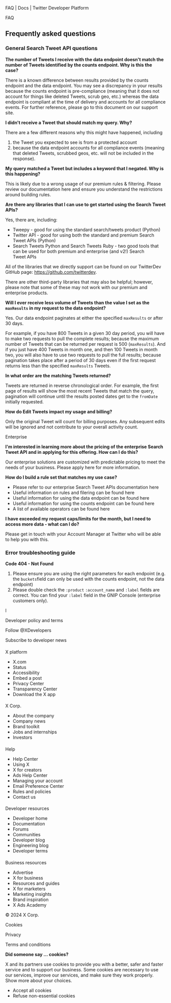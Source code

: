 
FAQ | Docs | Twitter Developer Platform 

FAQ

Frequently asked questions
--------------------------

### General Search Tweet API questions

**The number of Tweets I receive with the data endpoint doesn't match the number of Tweets identified by the counts endpoint. Why is this the case?**

There is a known difference between results provided by the counts endpoint and the data endpoint. You may see a discrepancy in your results because the counts endpoint is pre-compliance (meaning that it does not account for things like deleted Tweets, scrub geo, etc.) whereas the data endpoint is compliant at the time of delivery and accounts for all compliance events. For further reference, please go to this document on our support site.

 **I didn't receive a Tweet that should match my query. Why?**

There are a few different reasons why this might have happened, including

1. the Tweet you expected to see is from a protected account
2. because the data endpoint accounts for all compliance events (meaning that deleted Tweets, scrubbed geos, etc. will not be included in the response).

 **My query matched a Tweet but includes a keyword that I negated. Why is this happening?**

This is likely due to a wrong usage of our premium rules & filtering. Please review our documentation here and ensure you understand the restrictions around building rules.

 **Are there any libraries that I can use to get started using the Search Tweet APIs?**

Yes, there are, including:

* Tweepy - good for using the standard search/tweets product (Python)
* Twitter API - good for using both the standard and premium Search Tweet APIs (Python)
* Search Tweets Python and Search Tweets Ruby - two good tools that can be used for both premium and enterprise (and v2!) Search Tweet APIs

All of the libraries that we directly support can be found on our TwitterDev GitHub page: https://github.com/twitterdev.

There are other third-party libraries that may also be helpful; however, please note that some of these may not work with our premium and enterprise products. 

 **Will I ever receive less volume of Tweets than the value I set as the `maxResults` in my request to the data endpoint?**

Yes. Our data endpoint paginates at either the specified `maxResults` or after 30 days.

For example, if you have 800 Tweets in a given 30 day period, you will have to make two requests to pull the complete results; because the maximum number of Tweets that can be returned per request is 500 (`maxResults`). And if you just have 400 Tweets in month one, and then 100 Tweets in month two, you will also have to use two requests to pull the full results; because pagination takes place after a period of 30 days even if the first request returns less than the specified `maxResults` Tweets.

 **In what order are the matching Tweets returned?**

Tweets are returned in reverse chronological order. For example, the first page of results will show the most recent Tweets that match the query, pagination will continue until the results posted dates get to the `fromDate` initially requested.

**How do Edit Tweets impact my usage and billing?**

Only the original Tweet will count for billing purposes. Any subsequent edits will be ignored and not contribute to your overall activity count. 

Enterprise

**I'm interested in learning more about the pricing of the enterprise Search Tweet API and in applying for this offering. How can I do this?**

Our enterprise solutions are customized with predictable pricing to meet the needs of your business. Please apply here for more information.

 **How do I build a rule set that matches my use case?**

* Please refer to our enterprise Search Tweet APIs documentation here
* Useful information on rules and filering can be found here
* Useful information for using the data endpoint can be found here
* Useful information for using the counts endpoint can be found here
* A list of available operators can be found here

 **I have exceeded my request caps/limits for the month, but I need to access more data - what can I do?**

Please get in touch with your Account Manager at Twitter who will be able to help you with this.

### Error troubleshooting guide

**Code 404 - Not Found**

1. Please ensure you are using the right parameters for each endpoint (e.g. the `buckets`field can only be used with the counts endpoint, not the data endpoint)
2. Please double check the `:product` `:account_name` and `:label` fields are correct. You can find your `:label` field in the GNIP Console (enterprise customers only).

l

Developer policy and terms

Follow @XDevelopers

Subscribe to developer news

#### 
 X platform

* X.com
* Status
* Accessibility
* Embed a post
* Privacy Center
* Transparency Center
* Download the X app

#### 
 X Corp.

* About the company
* Company news
* Brand toolkit
* Jobs and internships
* Investors

#### 
 Help

* Help Center
* Using X
* X for creators
* Ads Help Center
* Managing your account
* Email Preference Center
* Rules and policies
* Contact us

#### 
 Developer resources

* Developer home
* Documentation
* Forums
* Communities
* Developer blog
* Engineering blog
* Developer terms

#### 
 Business resources

* Advertise
* X for business
* Resources and guides
* X for marketers
* Marketing insights
* Brand inspiration
* X Ads Academy

 © 2024 X Corp.

Cookies

Privacy

Terms and conditions

**Did someone say … cookies?**  

 X and its partners use cookies to provide you with a better, safer and
 faster service and to support our business. Some cookies are necessary to use
 our services, improve our services, and make sure they work properly.
 Show more about your choices.

* Accept all cookies
* Refuse non-essential cookies